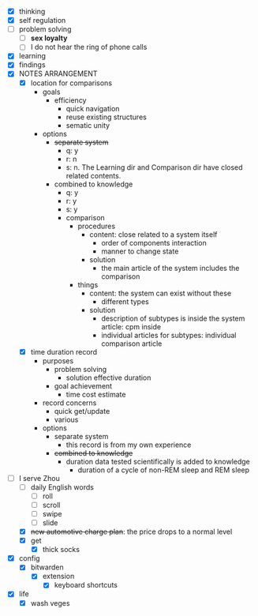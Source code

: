- [x] thinking
- [x] self regulation
- [ ] problem solving
    - [ ] **sex loyalty**
    - [ ] I do not hear the ring of phone calls
- [x] learning
- [x] findings
- [x] NOTES ARRANGEMENT
    - [x] location for comparisons
        - goals
            - efficiency
                - quick navigation
                - reuse existing structures
                - sematic unity 
        - options
            - ~~separate system~~
                - q: y
                - r: n
                - s: n. The Learning dir and Comparison dir have closed related contents.
            - combined to knowledge
                - q: y
                - r: y
                - s: y
                - comparison
                    - procedures
                        - content: close related to a system itself
                            - order of components interaction
                            - manner to change state
                        - solution
                            - the main article of the system includes the comparison   
                    - things
                        - content: the system can exist without these
                            - different types
                        - solution
                            - description of subtypes is inside the system article: cpm inside
                            - individual articles for subtypes: individual comparison article
    - [x] time duration record
        - purposes
            - problem solving 
                - solution effective duration
            - goal achievement
                - time cost estimate
        - record concerns
            - quick get/update
            - various
        - options
            - separate system
                - this record is from my own experience
            - ~~combined to knowledge~~
                - duration data tested scientifically is added to knowledge
                    - duration of a cycle of non-REM sleep and REM sleep  
- [ ] I serve Zhou
    - [ ] daily English words
        - [ ] roll
        - [ ] scroll
        - [ ] swipe
        - [ ] slide
    - [x] ~~new automotive charge plan~~: the price drops to a normal level
    - [x] get
        - [x] thick socks
- [x] config
    - [x] bitwarden
        - [x] extension
            - [x] keyboard shortcuts
- [x] life
    - [x] wash veges